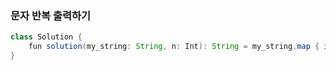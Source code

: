 ### 문자 반복 출력하기
```java
class Solution {
    fun solution(my_string: String, n: Int): String = my_string.map { it.toString().repeat(n) }.joinToString("")
}
```